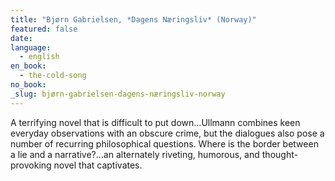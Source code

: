 ```yaml
---
title: "Bjørn Gabrielsen, *Dagens Næringsliv* (Norway)"
featured: false
date:
language:
  - english
en_book:
  - the-cold-song
no_book:
_slug: bjørn-gabrielsen-dagens-næringsliv-norway
---
```


A terrifying novel that is difficult to put down…Ullmann combines keen everyday observations with an obscure crime, but the dialogues also pose a number of recurring philosophical questions. Where is the border between a lie and a narrative?…an alternately riveting, humorous, and thought-provoking novel that captivates.

